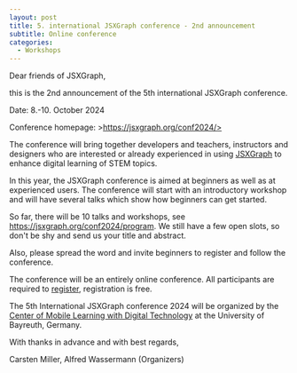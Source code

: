 ```yaml
---
layout: post
title: 5. international JSXGraph conference - 2nd announcement
subtitle: Online conference
categories:
  - Workshops
---
```


Dear friends of JSXGraph,

this is the 2nd announcement of the 5th international JSXGraph conference.

Date: 8.-10. October 2024

Conference homepage: >https://jsxgraph.org/conf2024/>

The conference will bring together developers and teachers, instructors and designers who are interested or already experienced in using [JSXGraph](https://jsxgraph.org) to enhance digital learning of STEM topics.

In this year, the JSXGraph conference is aimed at beginners as well as at experienced users. The conference will start with an introductory workshop and will have several talks which show how beginners can get started.

So far, there will be 10 talks and workshops, see <https://jsxgraph.org/conf2024/program>. We still have a few open slots, so don't be shy and send us your title and abstract.

Also, please spread the word and invite beginners to register and follow the conference.

The conference will be an entirely online conference. All participants are required to [register](https://jsxgraph.org/conf2024/registration/), registration is free.

The 5th International JSXGraph conference 2024 will be organized by the [Center of Mobile Learning with Digital Technology](https://mobile-learning.uni-bayreuth.de/) at the University of Bayreuth, Germany.

With thanks in advance and with best regards,

Carsten Miller, Alfred Wassermann (Organizers)
